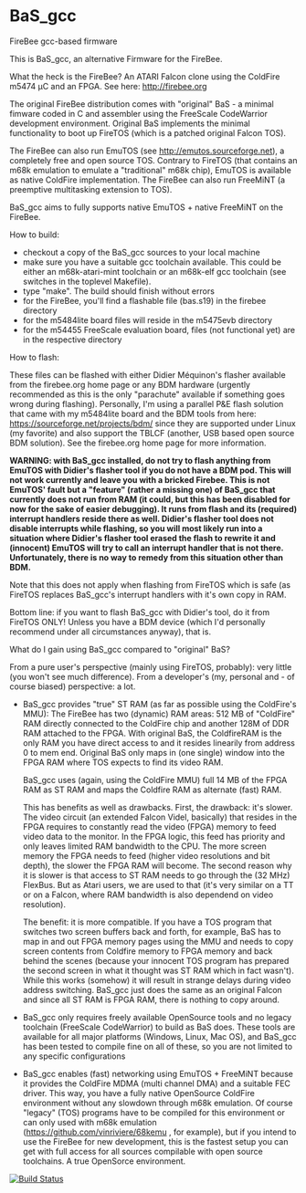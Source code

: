 # BaS_gcc
FireBee gcc-based firmware

This is BaS_gcc, an alternative Firmware for the FireBee.

What the heck is the FireBee? An ATARI Falcon clone using the ColdFire m5474 µC and an FPGA.
See here: http://firebee.org

The original FireBee distribution comes with "original" BaS - a minimal fimware coded in C and
assembler using the FreeScale CodeWarrior development environment. Original BaS implements the minimal
functionality to boot up FireTOS (which is a patched original Falcon TOS).

The FireBee can also run EmuTOS (see http://emutos.sourceforge.net),
a completely free and open source TOS.
Contrary to FireTOS (that contains an m68k emulation to emulate a "traditional" m68k chip), EmuTOS is available as native ColdFire implementation. 
The FireBee can also run FreeMiNT (a preemptive multitasking extension to TOS).

BaS_gcc aims to fully supports native EmuTOS + native FreeMiNT on the FireBee.


How to build:

- checkout a copy of the BaS_gcc sources to your local machine
- make sure you have a suitable gcc toolchain available. This could be either an m68k-atari-mint toolchain or an m68k-elf gcc toolchain (see switches in the toplevel Makefile).
- type "make". The build should finish without errors
- for the FireBee, you'll find a flashable file (bas.s19) in the firebee directory
- for the m5484lite board files will reside in the m5475evb directory
- for the m54455 FreeScale evaluation board, files (not functional yet) are in the respective directory

How to flash:

These files can be flashed with either Didier Méquinon's flasher available from the firebee.org home page or any BDM hardware (urgently recommended as this is the only "parachute" available if something goes wrong during flashing). Personally, I'm using a parallel P&E flash solution that came with my m5484lite board and the BDM tools from here: https://sourceforge.net/projects/bdm/ since they are supported under Linux (my favorite) and also support the TBLCF (another, USB based open source BDM solution). See the firebee.org home page for more information.

**WARNING: with BaS_gcc installed, do not try to flash anything from EmuTOS with Didier's flasher tool if you do not have a BDM pod. This will not work currently and leave you with a bricked Firebee. This is not EmuTOS' fault but a "feature" (rather a missing one) of BaS_gcc that currently does not run from RAM (it could, but this has been disabled for now for the sake of easier debugging). It runs from flash and its (required) interrupt handlers reside there as well. Didier's flasher tool does not disable interrupts while flashing, so you will most likely run into a situation where Didier's flasher tool erased the flash to rewrite it and (innocent) EmuTOS will try to call an interrupt handler that is not there. Unfortunately, there is no way to remedy from this situation other than BDM.**

Note that this does not apply when flashing from FireTOS which is safe (as FireTOS replaces BaS_gcc's interrupt handlers with it's own copy in RAM.

Bottom line: if you want to flash BaS_gcc with Didier's tool, do it from FireTOS ONLY! 
Unless you have a BDM device (which I'd personally recommend under all circumstances anyway), that is.

What do I gain using BaS_gcc compared to "original" BaS?

From a pure user's perspective (mainly using FireTOS, probably): very little (you won't see much difference). From a developer's (my, personal and - of course biased) perspective: a lot.

- BaS_gcc provides "true" ST RAM (as far as possible using the ColdFire's MMU):
  The FireBee has two (dynamic) RAM areas: 512 MB of "ColdFire" RAM directly connected to the ColdFire chip and another 128M of DDR RAM attached to the FPGA. With original BaS, the ColdfireRAM is the only RAM you have direct access to and it resides linearily from address 0 to mem end. Original BaS only maps in (one single) window into the FPGA RAM where TOS expects to find its video RAM.

  BaS_gcc uses (again, using the ColdFire MMU) full 14 MB of the FPGA RAM as ST RAM and maps the Coldfire RAM as alternate (fast) RAM.
  
  This has benefits as well as drawbacks. First, the drawback: it's slower. The video circuit (an extended Falcon Videl, basically) that resides in the FPGA requires to constantly read the video (FPGA) memory to feed video data to the monitor. In the FPGA logic, this feed has priority and only leaves limited RAM bandwidth to the CPU. The more screen memory the FPGA needs to feed (higher video resolutions and bit depth), the slower the FPGA RAM will become.
  The second reason why it is slower is that access to ST RAM needs to go through the (32 MHz) FlexBus. But as Atari users, we are used to that (it's very similar on a TT or on a Falcon, where RAM bandwidth is also dependend on video resolution).
  
  The benefit: it is more compatible. If you have a TOS program that switches two screen buffers back and forth, for example, BaS has to map in and out FPGA memory pages using the MMU and needs to copy screen contents from Coldfire memory to FPGA memory and back behind the scenes (because your innocent TOS program has prepared the second screen in what it thought was ST RAM which in fact wasn't). While this works (somehow) it will result in strange delays during video address switching. BaS_gcc just does the same as an original Falcon and since all ST RAM is FPGA RAM, there is nothing to copy around.

- BaS_gcc only requires freely available OpenSource tools and no legacy toolchain (FreeScale CodeWarrior) to build as BaS does.
  These tools are available for all major platforms (Windows, Linux, Mac OS), and BaS_gcc has been tested to compile fine on all of these, so you are not limited to any specific configurations

- BaS_gcc enables (fast) networking using EmuTOS + FreeMiNT because it provides the ColdFire MDMA (multi channel DMA) and a suitable FEC driver. This way, you have a fully native OpenSource ColdFire environment without any slowdown through m68k emulation. Of course "legacy" (TOS) programs have to be compiled for this environment or can only used with m68k emulation (https://github.com/vinriviere/68kemu , for example), but if you intend to use the FireBee for new development, this is the fastest setup you can get with full access for all sources compilable with open source toolchains. A true OpenSorce environment.

[![Build Status](https://travis-ci.org/firebee-org/BaS_gcc.svg?branch=master)](https://travis-ci.org/firebee-org/BaS_gcc)
